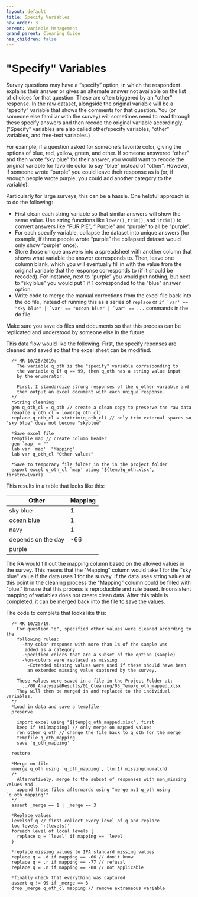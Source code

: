 ```yaml
---
layout: default
title: Specify Variables
nav_order: 3
parent: Variable Management
grand_parent: Cleaning Guide
has_children: false
---
```


# "Specify" Variables
Survey questions may have a “specify” option, in which the respondent explains their answer or gives an alternate answer not available on the list of choices for that question. These are often triggered by an "other" response. In the raw dataset, alongside the original variable will be a “specify” variable that shows the comments for that question. You (or someone else familiar with the survey) will sometimes need to read through these specify answers and then recode the original variable accordingly. (“Specify” variables are also called other/specify variables, “other” variables, and free-text variables.)

For example, if a question asked for someone’s favorite color, giving the options of blue, red, yellow, green, and other. If someone answered “other” and then wrote “sky blue” for their answer, you would want to recode the original variable for favorite color to say “blue” instead of “other”. However, if someone wrote “purple” you could leave their response as is (or, if enough people wrote purple, you could add another category to the variable).

Particularly for large surveys, this can be a hassle. One helpful approach is to do the following:
-	First clean each string variable so that similar answers will show the same value. Use string functions like `lower()`, `trim()`, and `itrim()` to convert answers like “PUR PlE”, “ Purple” and “purple” to all be “purple”.
-	For each specify variable, collapse the dataset into unique answers (for example, if three people wrote “purple” the collapsed dataset would only show “purple” once).
-	Store those unique answers into a spreadsheet with another column that shows what variable the answer corresponds to. Then, leave one column blank, which you will eventually fill in with the value from the original variable that the response corresponds to (if it should be recoded). For instance, next to “purple” you would put nothing, but next to “sky blue” you would put 1 if 1 corresponded to the "blue" answer option.
-	Write code to merge the manual corrections from the excel file back into the do file, instead of running this as a series of `replace` or `` if `var' == "sky blue" | `var' == "ocean blue" | `var' == ... `` commands in the do file.

Make sure you save do files and documents so that this process can be replicated and understood by someone else in the future.

This data flow would like the following. First, the specify reponses are cleaned and saved so that the excel sheet can be modified.
````
  /* MR 10/25/2019:
    The variable q_oth is the "specify" variable corresponding to
    the variable q If q == 99, then q_oth has a string value input
    by the enumerator.
    
    First, I standardize strung responses of the q_other variable and
    then output an excel document with each unique response.
  */ 
  *String cleaning
  gen q_oth_cl = q_oth // create a clean copy to preserve the raw data
  reaplce q_oth_cl = lower(q_oth_cl) 
  replace q_oth_cl = strtrim(q_oth_cl) // only trim external spaces so "sky blue" does not become "skyblue"

  *Save excel file
  tempfile map // create column header
  gen `map' = ""
  lab var `map'  "Mapping"
  lab var q_oth_cl "Other values"

  *Save to temporary file folder in the in the project folder
  export excel q_oth_cl `map' using "${temp}q_oth.xlsx", firstrow(varl)
````

This results in a table that looks like this:

  | Other  | Mapping | 
  | ------------- | ------------- | 
  | sky blue  | 1  | 
  | ocean blue  | 1  | 
  | navy  | 1  | 
  | depends on the day  | -66 | 
  | purple  |  | 

The RA would fill out the mapping column based on the allowed values in the survey. This means that the "Mapping" column would take 1 for the "sky blue" value if the data uses 1 for the survey. If the data uses string values at this point in the cleaning process the "Mapping" column could be filled with "blue." Ensure that this process is reproducible and rule based. Inconsistent mapping of variables does not create clean data. After this table is completed, it can be merged back into the file to save the values. 

The code to complete that looks like this:
````
  /* MR 10/25/19:
    For question "q", specified other values were cleaned according to the 
    following rules: 
      -Any color response with more than 1% of the sample was
       added as a category
      -Specified colors that are a subset of the option (sample)
      -Non-colors were replaced as missing
        -Extended missing values were used if these should have been 
        an extended missing value captured by the survey.
        
    These values were saved in a file in the Project Folder at: 
      ../08_Analysis&Results/01_Cleaning/05_Temp/q_oth_mapped.xlsx
    They will then be merged in and replaced to the individual variables.
  */
  *Load in data and save a tempfile
  preserve
  
    import excel using "${temp}q_oth_mapped.xlsx", first
    keep if !mi(mapping) // only merge on mapped values
    ren other q_oth // change the file back to q_oth for the merge
    tempfile q_oth_mapping
    save `q_oth_mapping'
    
  restore
  
  *Merge on file
  mmerge q_oth using `q_oth_mapping', t(n:1) missing(nomatch)
  /* 
    Alternatively, merge to the subset of responses with non_missing values and 
    append these files afterwards using "merge m:1 q_oth using `q_oth_mapping'" 
  */
  assert _merge == 1 | _merge == 3
  
  *Replace values
  levelsof q // first collect every level of q and replace
  loc levels `r(levels)'
  foreach level of local levels {
    replace q = `level' if mapping == `level'
  }
  
  *replace missing values to IPA standard missing values
  replace q = .d if mapping == -66 // don't know
  replace q = .r if mapping == -77 // refusal
  replace q = .n if mapping == -88 // not applicable
  
  *finally check that everything was captured
  assert q != 99 if _merge == 3
  drop _merge q_oth_cl mapping // remove extraneous variable
````
